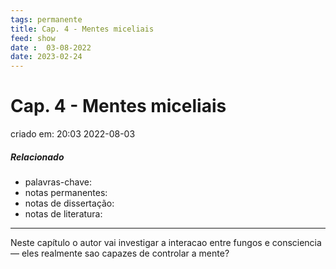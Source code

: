 ```yaml
---
tags: permanente
title: Cap. 4 - Mentes miceliais
feed: show
date :  03-08-2022
date: 2023-02-24
---
```

# Cap. 4 - Mentes miceliais
criado em: 20:03 2022-08-03

##### Relacionado
- palavras-chave: 
- notas permanentes: 
- notas de dissertação:
- notas de literatura: 

---

Neste capítulo o autor vai investigar a interacao entre fungos e consciencia — eles realmente sao capazes de controlar a mente?

